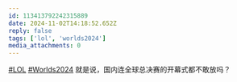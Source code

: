 ```yaml
---
id: 113413792242315889
date: 2024-11-02T14:18:52.652Z
reply: false
tags: ['lol', 'worlds2024']
media_attachments: 0
---
```


[#LOL](https://e5n.cc/tags/LOL) [#Worlds2024](https://e5n.cc/tags/Worlds2024) 就是说，国内连全球总决赛的开幕式都不敢放吗？

